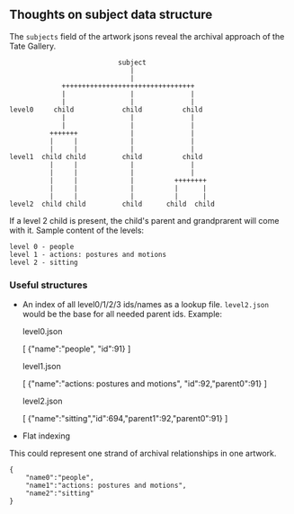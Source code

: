 Thoughts on subject data structure
---

The `subjects` field of the artwork jsons reveal the archival approach of the Tate Gallery.

                               subject
                                  |
                                  |
                 +++++++++++++++++++++++++++++++++
                 |                |              |
                 |                |              |
    level0     child            child          child
                 |                |              |
                 |                |              |
              +++++++             |              |
              |     |             |              |
              |     |             |              |
    level1  child child         child          child
              |     |             |              |
              |     |             |              |
              |     |             |          ++++++++
              |     |             |          |      |
              |     |             |          |      |
    level2  child child         child      child  child


If a level 2 child is present, the child's parent and grandprarent will come with it. Sample content of the levels:

    level 0 - people
    level 1 - actions: postures and motions
    level 2 - sitting

### Useful structures

- An index of all level0/1/2/3 ids/names as a lookup file. `level2.json` would be the base for all needed parent ids. Example:

    level0.json
    
    [
    	{"name":"people", "id":91}
    ]
    
    level1.json
    
    [
    	{"name":"actions: postures and motions", "id":92,"parent0":91}
    ]
    
    level2.json
    
    [
    	{"name":"sitting","id":694,"parent1":92,"parent0":91}
    ]

- Flat indexing

This could represent one strand of archival relationships in one artwork.
    
    {
    	"name0":"people",
    	"name1":"actions: postures and motions",
    	"name2":"sitting"
    }
